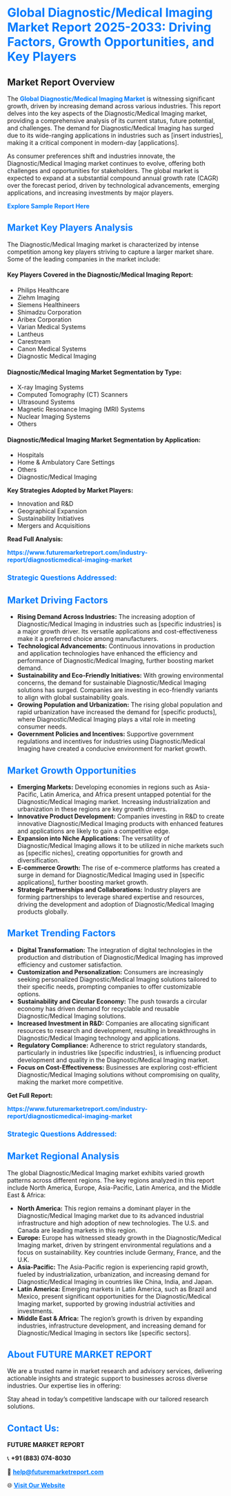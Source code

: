 <h1 style="color: #007BFF;">Global Diagnostic/Medical Imaging Market Report 2025-2033: Driving Factors, Growth Opportunities, and Key Players</h1>

<section id="overview">
<h2>Market Report Overview</h2>
<p>The <a href="https://www.futuremarketreport.com/industry-report/diagnosticmedical-imaging-market" style="color: #007BFF; text-decoration: none;"><strong>Global Diagnostic/Medical Imaging Market</strong></a> is witnessing significant growth, driven by increasing demand across various industries. This report delves into the key aspects of the Diagnostic/Medical Imaging market, providing a comprehensive analysis of its current status, future potential, and challenges. The demand for Diagnostic/Medical Imaging has surged due to its wide-ranging applications in industries such as [insert industries], making it a critical component in modern-day [applications].</p>
<p>As consumer preferences shift and industries innovate, the Diagnostic/Medical Imaging market continues to evolve, offering both challenges and opportunities for stakeholders. The global market is expected to expand at a substantial compound annual growth rate (CAGR) over the forecast period, driven by technological advancements, emerging applications, and increasing investments by major players.</p>
</section>

<section id="overview">
<p><a href="https://www.futuremarketreport.com/request-sample/reportId=122754" style="color: #007BFF; text-decoration: none;"><strong>Explore Sample Report Here</strong></a></p>
</section>

<section id="key-players">
<h2 style="color: #007BFF;">Market Key Players Analysis</h2>
<p>The Diagnostic/Medical Imaging market is characterized by intense competition among key players striving to capture a larger market share. Some of the leading companies in the market include:</p>
<h4>Key Players Covered in the Diagnostic/Medical Imaging Report:</h4>
<ul><li>Philips Healthcare</li><li>Ziehm Imaging</li><li>Siemens Healthineers</li><li>Shimadzu Corporation</li><li>Aribex Corporation</li><li>Varian Medical Systems</li><li>Lantheus</li><li>Carestream</li><li>Canon Medical Systems</li><li>Diagnostic Medical Imaging</li></ul>
<h4>Diagnostic/Medical Imaging Market Segmentation by Type:</h4>
<ul><li>X-ray Imaging Systems</li><li>Computed Tomography (CT) Scanners</li><li>Ultrasound Systems</li><li>Magnetic Resonance Imaging (MRI) Systems</li><li>Nuclear Imaging Systems</li><li>Others</li></ul>

<h4>Diagnostic/Medical Imaging Market Segmentation by Application:</h4>
<ul><li>Hospitals</li><li>Home &amp; Ambulatory Care Settings</li><li>Others</li><li>Diagnostic/Medical Imaging</li></ul>
<p><strong>Key Strategies Adopted by Market Players:</strong></p>
<ul>
<li>Innovation and R&D</li>
<li>Geographical Expansion</li>
<li>Sustainability Initiatives</li>
<li>Mergers and Acquisitions</li>
</ul>
</section>

<section>
<p><strong>Read Full Analysis: </strong></p><a href="https://www.futuremarketreport.com/industry-report/diagnosticmedical-imaging-market" style="color: #007BFF; text-decoration: none;"><strong>https://www.futuremarketreport.com/industry-report/diagnosticmedical-imaging-market</strong></a>
<h3 style="color: #007BFF;">Strategic Questions Addressed:</h3>
</section>

<section id="driving-factors">
<h2 style="color: #007BFF;">Market Driving Factors</h2>
<ul>
<li><strong>Rising Demand Across Industries:</strong> The increasing adoption of Diagnostic/Medical Imaging in industries such as [specific industries] is a major growth driver. Its versatile applications and cost-effectiveness make it a preferred choice among manufacturers.</li>
<li><strong>Technological Advancements:</strong> Continuous innovations in production and application technologies have enhanced the efficiency and performance of Diagnostic/Medical Imaging, further boosting market demand.</li>
<li><strong>Sustainability and Eco-Friendly Initiatives:</strong> With growing environmental concerns, the demand for sustainable Diagnostic/Medical Imaging solutions has surged. Companies are investing in eco-friendly variants to align with global sustainability goals.</li>
<li><strong>Growing Population and Urbanization:</strong> The rising global population and rapid urbanization have increased the demand for [specific products], where Diagnostic/Medical Imaging plays a vital role in meeting consumer needs.</li>
<li><strong>Government Policies and Incentives:</strong> Supportive government regulations and incentives for industries using Diagnostic/Medical Imaging have created a conducive environment for market growth.</li>
</ul>
</section>

<section id="growth-opportunities">
<h2 style="color: #007BFF;">Market Growth Opportunities</h2>
<ul>
<li><strong>Emerging Markets:</strong> Developing economies in regions such as Asia-Pacific, Latin America, and Africa present untapped potential for the Diagnostic/Medical Imaging market. Increasing industrialization and urbanization in these regions are key growth drivers.</li>
<li><strong>Innovative Product Development:</strong> Companies investing in R&D to create innovative Diagnostic/Medical Imaging products with enhanced features and applications are likely to gain a competitive edge.</li>
<li><strong>Expansion into Niche Applications:</strong> The versatility of Diagnostic/Medical Imaging allows it to be utilized in niche markets such as [specific niches], creating opportunities for growth and diversification.</li>
<li><strong>E-commerce Growth:</strong> The rise of e-commerce platforms has created a surge in demand for Diagnostic/Medical Imaging used in [specific applications], further boosting market growth.</li>
<li><strong>Strategic Partnerships and Collaborations:</strong> Industry players are forming partnerships to leverage shared expertise and resources, driving the development and adoption of Diagnostic/Medical Imaging products globally.</li>
</ul>
</section>

<section id="trending-factors">
<h2 style="color: #007BFF;">Market Trending Factors</h2>
<ul>
<li><strong>Digital Transformation:</strong> The integration of digital technologies in the production and distribution of Diagnostic/Medical Imaging has improved efficiency and customer satisfaction.</li>
<li><strong>Customization and Personalization:</strong> Consumers are increasingly seeking personalized Diagnostic/Medical Imaging solutions tailored to their specific needs, prompting companies to offer customizable options.</li>
<li><strong>Sustainability and Circular Economy:</strong> The push towards a circular economy has driven demand for recyclable and reusable Diagnostic/Medical Imaging solutions.</li>
<li><strong>Increased Investment in R&D:</strong> Companies are allocating significant resources to research and development, resulting in breakthroughs in Diagnostic/Medical Imaging technology and applications.</li>
<li><strong>Regulatory Compliance:</strong> Adherence to strict regulatory standards, particularly in industries like [specific industries], is influencing product development and quality in the Diagnostic/Medical Imaging market.</li>
<li><strong>Focus on Cost-Effectiveness:</strong> Businesses are exploring cost-efficient Diagnostic/Medical Imaging solutions without compromising on quality, making the market more competitive.</li>
</ul>
</section>

<section>
<p><strong>Get Full Report: </strong></p><a href="https://www.futuremarketreport.com/industry-report/diagnosticmedical-imaging-market" style="color: #007BFF; text-decoration: none;"><strong>https://www.futuremarketreport.com/industry-report/diagnosticmedical-imaging-market</strong></a>
<h3 style="color: #007BFF;">Strategic Questions Addressed:</h3>
</section>


<section id="regional-analysis">
<h2 style="color: #007BFF;">Market Regional Analysis</h2>
<p>The global Diagnostic/Medical Imaging market exhibits varied growth patterns across different regions. The key regions analyzed in this report include North America, Europe, Asia-Pacific, Latin America, and the Middle East & Africa:</p>
<ul>
<li><strong>North America:</strong> This region remains a dominant player in the Diagnostic/Medical Imaging market due to its advanced industrial infrastructure and high adoption of new technologies. The U.S. and Canada are leading markets in this region.</li>
<li><strong>Europe:</strong> Europe has witnessed steady growth in the Diagnostic/Medical Imaging market, driven by stringent environmental regulations and a focus on sustainability. Key countries include Germany, France, and the U.K.</li>
<li><strong>Asia-Pacific:</strong> The Asia-Pacific region is experiencing rapid growth, fueled by industrialization, urbanization, and increasing demand for Diagnostic/Medical Imaging in countries like China, India, and Japan.</li>
<li><strong>Latin America:</strong> Emerging markets in Latin America, such as Brazil and Mexico, present significant opportunities for the Diagnostic/Medical Imaging market, supported by growing industrial activities and investments.</li>
<li><strong>Middle East & Africa:</strong> The region’s growth is driven by expanding industries, infrastructure development, and increasing demand for Diagnostic/Medical Imaging in sectors like [specific sectors].</li>
</ul>
</section>

<footer>
<h2 style="color: #007BFF;">About FUTURE MARKET REPORT</h2>
<p>We are a trusted name in market research and advisory services, delivering actionable insights and strategic support to businesses across diverse industries. Our expertise lies in offering:</p>

<p>Stay ahead in today’s competitive landscape with our tailored research solutions.</p>

<h2 style="color: #007BFF;">Contact Us:</h2>
<p><strong>FUTURE MARKET REPORT</strong></p>
<p>📞 <strong>+91 (883) 074-8030</strong></p>
<p>📧 <strong><a href="mailto:help@futuremarketreport.com" style="color: #007BFF;">help@futuremarketreport.com</a></strong></p>
<p>🌐 <strong><a href="https://www.futuremarketreport.com/" style="color: #007BFF;">Visit Our Website</a></strong></p>
</footer>